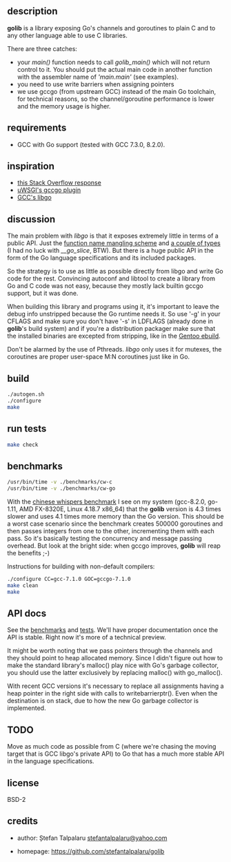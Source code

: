 ## description

**golib** is a library exposing Go's channels and goroutines to plain C and to any
other language able to use C libraries.

There are three catches:
- your *main()* function needs to call *golib\_main()* which will not return control
  to it. You should put the actual main code in another function with the
  assembler name of *'main.main'* (see examples).
- you need to use write barriers when assigning pointers
- we use gccgo (from upstream GCC) instead of the main Go toolchain, for
  technical reasons, so the channel/goroutine performance is lower and the
  memory usage is higher.

## requirements

- GCC with Go support (tested with GCC 7.3.0, 8.2.0).

## inspiration

- [this Stack Overflow response][8]
- [uWSGI's gccgo plugin][4]
- [GCC's libgo][5]

## discussion

The main problem with *libgo* is that it exposes extremely little in terms of a
public API. Just the [function name mangling scheme][6] and [a couple of
types][7] (I had no luck with *\_\_go\_slice*, BTW). But there is a huge public
API in the form of the Go language specifications and its included packages.

So the strategy is to use as little as possible directly from libgo and write
Go code for the rest. Convincing autoconf and libtool to create a library from
Go and C code was not easy, because they mostly lack builtin gccgo support, but
it was done.

When building this library and programs using it, it's important to leave the
debug info unstripped because the Go runtime needs it. So use '-g' in your
CFLAGS and make sure you don't have '-s' in LDFLAGS (already done in **golib**'s
build system) and if you're a distribution packager make sure that the
installed binaries are excepted from stripping, like in the [Gentoo ebuild][9].

Don't be alarmed by the use of Pthreads. *libgo* only uses it for mutexes, the
coroutines are proper user-space M:N coroutines just like in Go.

## build

```sh
./autogen.sh
./configure
make
```

## run tests

```sh
make check
```

## benchmarks

```sh
/usr/bin/time -v ./benchmarks/cw-c
/usr/bin/time -v ./benchmarks/cw-go
```

With the [chinese whispers benchmark][1] I see on my system (gcc-8.2.0, go-1.11,
AMD FX-8320E, Linux 4.18.7 x86\_64) that the **golib** version is 4.3 times slower
and uses 4.1 times more memory than the Go version. This should be a worst case
scenario since the benchmark creates 500000 goroutines and then passes integers
from one to the other, incrementing them with each pass. So it's basically
testing the concurrency and message passing overhead. But look at the bright
side: when gccgo improves, **golib** will reap the benefits ;-)

Instructions for building with non-default compilers:
```sh
./configure CC=gcc-7.1.0 GOC=gccgo-7.1.0
make clean
make
```

## API docs

See the [benchmarks][2] and [tests][3]. We'll have proper documentation once the API is
stable. Right now it's more of a technical preview.

It might be worth noting that we pass pointers through the channels and they
should point to heap allocated memory. Since I didn't figure out how to make
the standard library's malloc() play nice with Go's garbage collector, you should use the
latter exclusively by replacing malloc() with go\_malloc().

With recent GCC versions it's necessary to replace all assignments having a heap
pointer in the right side with calls to writebarrierptr(). Even when the
destination is on stack, due to how the new Go garbage collector is implemented.

## TODO

Move as much code as possible from C (where we're chasing the moving target
that is GCC libgo's private API) to Go that has a much more stable API in the
language specifications.

## license

BSD-2

## credits

- author: Ștefan Talpalaru <stefantalpalaru@yahoo.com>

- homepage: https://github.com/stefantalpalaru/golib

[1]: benchmarks/cw-c.c
[2]: benchmarks/
[3]: tests/
[4]: https://github.com/unbit/uwsgi/tree/master/plugins/gccgo
[5]: https://github.com/gcc-mirror/gcc/tree/master/libgo
[6]: https://gcc.gnu.org/onlinedocs/gccgo/Function-Names.html#Function-Names
[7]: https://gcc.gnu.org/onlinedocs/gccgo/C-Type-Interoperability.html#C-Type-Interoperability
[8]: http://stackoverflow.com/questions/6125683/call-go-functions-from-c/15760986#15760986
[9]: https://github.com/stefantalpalaru/gentoo-overlay/blob/master/dev-libs/golib/golib-9999.ebuild

